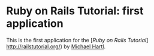 # Ruby on Rails Tutorial: first application

This is the first application for the
[*Ruby on Rails Tutorial*] http://railstutorial.org/)
by [Michael Hartl](http://michaelhartl.com/).